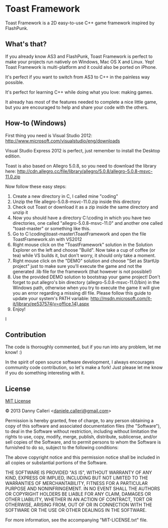 Toast Framework
===============

Toast Framework is a 2D easy-to-use C++ game framework inspired by FlashPunk. 

What's that?
--------------------------------------
If you already know AS3 and FlashPunk, Toast Framework is perfect
to make your projects run natively on Windows, Mac OS X and Linux. Yep! 
Toast Framework is multi-platform and it could also be ported on iPhone.

It's perfect if you want to switch from AS3 to C++ in the painless way
possible.

It's perfect for learning C++ while doing what you love: making games.

It already has most of the features needed to complete a nice little game, but
you are encouraged to help and share your code with the others. 

How-to (Windows)
--------------------------------------
First thing you need is Visual Studio 2012:
http://www.microsoft.com/visualstudio/eng/downloads

Visual Studio Express 2012 is perfect, just remember to install the Desktop edition.

Toast is also based on Allegro 5.0.8, so you need to download the library here:
http://cdn.allegro.cc/file/library/allegro/5.0.8/allegro-5.0.8-msvc-11.0.zip

Now follow these easy steps:

1. Create a new directory in C, I called mine "coding"
2. Unzip the file allegro-5.0.8-msvc-11.0.zip inside this directory
3. Check out Toast or download it as a zip inside the same directory and unzip it
4. Now you should have a directory C:\coding in which you have two directories, one called "allegro-5.0.8-msvc-11.0" and another one called "toast-master" or something like this.
5. Go to C:\coding\toast-master\ToastFramework and open the file ToastFramework.sln with VS2012
6. Right mouse click on the "ToastFramework" solution in the Solution Explorer on the left and choose "Build". Now take a cup of coffee (or tea) while VS builds it, but don't worry, it should only take a moment.
7. Right mouse click on the "DEMO" solution and choose "Set as StartUp project" just to make sure you'll execute the game and not the generated .lib file for the framework (that however is not possible!)
8. Use the provided DEMO solution to bootstrap your game project! Don't forget to put allegro's bin directory (allegro-5.0.8-msvc-11.0/bin) in the Windows path, otherwise when you try to execute the game it will give you an error regarding a missing dll file. Please follow this guide to update your system's PATH variable: http://msdn.microsoft.com/it-it/library/ee537574(v=office.14).aspx 
9. Enjoy!

I 

Contribution
--------------------------------------
The code is thoroughly commented, but if you run into any problem, let me know! :)

In the spirit of open source software development, I always encourages community code contribution, so let's make a fork!
Just please let me know if you do something interesting with it.

License
--------------------------------------
[MIT License](http://opensource.org/licenses/mit-license.php)

&copy; 2013 Danny Calleri &lt;daniele.calleri@gmail.com&gt;

Permission is hereby granted, free of charge, to any person obtaining a copy of this software and associated documentation files (the "Software"), to deal in the Software without restriction, including without limitation the rights to use, copy, modify, merge, publish, distribute, sublicense, and/or sell copies of the Software, and to permit persons to whom the Software is furnished to do so, subject to the following conditions:

The above copyright notice and this permission notice shall be included in all copies or substantial portions of the Software.

THE SOFTWARE IS PROVIDED "AS IS", WITHOUT WARRANTY OF ANY KIND, EXPRESS OR IMPLIED, INCLUDING BUT NOT LIMITED TO THE WARRANTIES OF MERCHANTABILITY, FITNESS FOR A PARTICULAR PURPOSE AND NONINFRINGEMENT. IN NO EVENT SHALL THE AUTHORS OR COPYRIGHT HOLDERS BE LIABLE FOR ANY CLAIM, DAMAGES OR OTHER LIABILITY, WHETHER IN AN ACTION OF CONTRACT, TORT OR OTHERWISE, ARISING FROM, OUT OF OR IN CONNECTION WITH THE SOFTWARE OR THE USE OR OTHER DEALINGS IN THE SOFTWARE.

For more information, see the accompanying "MIT-LICENSE.txt" file.
